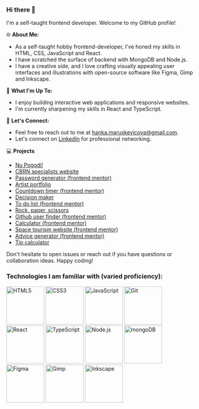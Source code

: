 ### Hi there 👋

I'm a self-taught frontend developer. Welcome to my GitHub profile!

🌐 **About Me:**
- As a self-taught hobby frontend-developer, I've honed my skills in HTML, CSS, JavaScript and React.
- I have scratched the surface of backend with MongoDB and Node.js.
- I have a creative side, and I love crafting visually appealing user interfaces and illustrations with open-source software like Figma, Gimp and Inkscape.

🚀 **What I'm Up To:**
- I enjoy building interactive web applications and responsive websites.
- I'm currently sharpening my skills in React and TypeScript.

💬 **Let's Connect:**
- Feel free to reach out to me at [hanka.maruskevicova@gmail.com](hanka.maruskevicova@gmail.com).
- Let's connect on [LinkedIn](https://www.linkedin.com/in/hana-maruškevičová-11287127b/) for professional networking.

💻 **Projects**
  - [Nu Pogodi!](https://hanka8.github.io/Nu-pogodi/)
  - [CBRN specialists website](https://maacaa0.github.io/31-hana-maca-final/)
  - [Password generator (frontend mentor)](https://hanka8.github.io/FM-Password-generator/)
  - [Artist portfolio](https://hanka8.github.io/NelaMarus/)
  - [Countdown timer (frontend mentor)](https://hanka8.github.io/FM-launch-countdown-timer/)
  - [Decision maker](https://hanka8.github.io/Jen_tak_pro_radost/)
  - [To do list (frontend mentor)](https://hanka8.github.io/FM--TODO/)
  - [Rock, paper, scissors](https://hanka8.github.io/RockPaperScissors_FM/)
  - [Github user finder (frontend mentor)](https://hanka8.github.io/FM-GitHub-user-search-app/)
  - [Calculator (frontend mentor)](https://hanka8.github.io/FM-calculator-app/)
  - [Space tourism website (frontend mentor)](https://hanka8.github.io/FM-space-tourism/)
  - [Advice generator (frontend mentor)](https://hanka8.github.io/FM-advice-generator/)
  - [Tip calculator](https://hanka8.github.io/Tip-calculator-appp/)
  

Don't hesitate to open issues or reach out if you have questions or collaboration ideas. Happy coding!


### Technologies I am familiar with (varied proficiency):

<div display="flex">
  <img src="https://cdn.jsdelivr.net/gh/devicons/devicon/icons/html5/html5-original-wordmark.svg" alt="HTML5" width="100">
  <img src="https://cdn.jsdelivr.net/gh/devicons/devicon/icons/css3/css3-original-wordmark.svg" alt="CSS3" width="100">
  <img src="https://cdn.jsdelivr.net/gh/devicons/devicon/icons/javascript/javascript-original.svg" alt="JavaScript" width="100">
  <img src="https://cdn.jsdelivr.net/gh/devicons/devicon/icons/git/git-original.svg" alt="Git" width="100">
</div>
<div display="flex">
  <img src="https://upload.wikimedia.org/wikipedia/commons/thumb/a/a7/React-icon.svg/1200px-React-icon.svg.png" alt="React" width="100">
  <img src="https://cdn.iconscout.com/icon/free/png-256/free-typescript-1174965.png?f=webp" alt="TypeScript" width="100">
  <img src="https://cdn.jsdelivr.net/gh/devicons/devicon/icons/nodejs/nodejs-original.svg" alt="Node.js" width="100">
  <img src="https://cdn.jsdelivr.net/gh/devicons/devicon/icons/mongodb/mongodb-original-wordmark.svg" alt="mongoDB" width="100">
</div>
<div display="flex">
  <img src="https://cdn.jsdelivr.net/gh/devicons/devicon/icons/figma/figma-original.svg" alt="Figma" width="100">
  <img src="https://cdn.jsdelivr.net/gh/devicons/devicon/icons/gimp/gimp-original.svg" alt="Gimp" width="100">
  <img src="https://cdn.jsdelivr.net/gh/devicons/devicon/icons/inkscape/inkscape-original.svg" alt="Inkscape" width="100">
</div>






